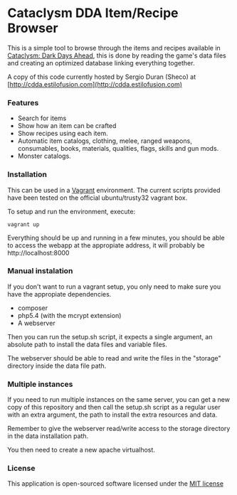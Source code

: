 Cataclysm DDA Item/Recipe Browser
=================================

This is a simple tool to browse through the items and recipes available in [Cataclysm: Dark Days Ahead](http://cataclysmdda.com), this is done by reading the game's data files and creating an optimized database linking everything together.

A copy of this code currently hosted by Sergio Duran (Sheco) at [http://cdda.estilofusion.com](http://cdda.estilofusion.com)

### Features

- Search for items
- Show how an item can be crafted
- Show recipes using each item.
- Automatic item catalogs, clothing, melee, ranged weapons, consumables, books, materials, qualities, flags, skills and gun mods.
- Monster catalogs.

### Installation

This can be used in a [Vagrant](https://www.vagrantup.com/) environment. The current scripts provided have been tested on the official ubuntu/trusty32 vagrant box.

To setup and run the environment, execute:

```
vagrant up
```

Everything should be up and running in a few minutes, you should be able to access the webapp at the appropiate address, it will probably be http://localhost:8000

### Manual instalation

If you don't want to run a vagrant setup, you only need to make sure you
have the appropiate dependencies.

* composer
* php5.4 (with the mcrypt extension)
* A webserver

Then you can run the setup.sh script, it expects a single argument, an
absolute path to install the data files and variable files.

The webserver should be able to read and write the files in the "storage"
directory inside the data file path.

### Multiple instances

If you need to run multiple instances on the same server, you can get a new
copy of this repository and then call the setup.sh script as a regular user
with an extra argument, the path to install the extra resources and data. 

Remember to give the webserver read/write access to the storage directory
in the data installation path.

You then need to create a new apache virtualhost.

### License

This application is open-sourced software licensed under the [MIT license](http://opensource.org/licenses/MIT)
